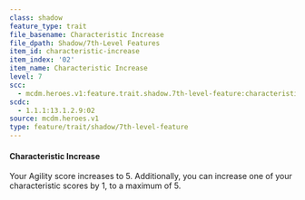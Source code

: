 ```yaml
---
class: shadow
feature_type: trait
file_basename: Characteristic Increase
file_dpath: Shadow/7th-Level Features
item_id: characteristic-increase
item_index: '02'
item_name: Characteristic Increase
level: 7
scc:
  - mcdm.heroes.v1:feature.trait.shadow.7th-level-feature:characteristic-increase
scdc:
  - 1.1.1:13.1.2.9:02
source: mcdm.heroes.v1
type: feature/trait/shadow/7th-level-feature
---
```


#### Characteristic Increase

Your Agility score increases to 5. Additionally, you can increase one of your characteristic scores by 1, to a maximum of 5.

